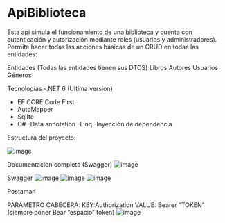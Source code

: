 # ApiBiblioteca
Esta api simula el funcionamiento de una biblioteca y cuenta con autenticación y autorización mediante roles (usuarios y administradores).
Permite hacer todas las acciones básicas de un CRUD en todas las entidades:

Entidades (Todas las entidades tienen sus DTOS)
Libros
Autores
Usuarios
Géneros

Tecnologías 
-.NET 6 (Ultima version)
- EF CORE Code First
- AutoMapper
- SqlIte
- C#
-Data annotation
-Linq
-Inyección de dependencia 

Estructura del proyecto: 

![image](https://user-images.githubusercontent.com/54281827/195429768-d4963081-8ee1-48ae-80db-89c5e8734ecb.png)

Documentacion completa (Swagger)
![image](https://user-images.githubusercontent.com/54281827/195430987-916f6aa5-6adf-4948-a0b5-3d79ddbe880d.png)


Swagger
![image](https://user-images.githubusercontent.com/54281827/195430522-1287f54c-d393-470b-932e-f13cc293650b.png)
![image](https://user-images.githubusercontent.com/54281827/195430694-5386b973-d406-4139-aae9-7da2ef7e8862.png)
![image](https://user-images.githubusercontent.com/54281827/195430758-99d0003d-a4e3-4fc2-918e-238d7ad959bd.png)

Postaman

PARÁMETRO CABECERA:
KEY:Authorization
VALUE: Bearer “TOKEN” (siempre poner Bear ”espacio” token)
![image](https://user-images.githubusercontent.com/54281827/195431144-dbbe71d0-49fc-4fbb-9a76-427b19c137cb.png)

